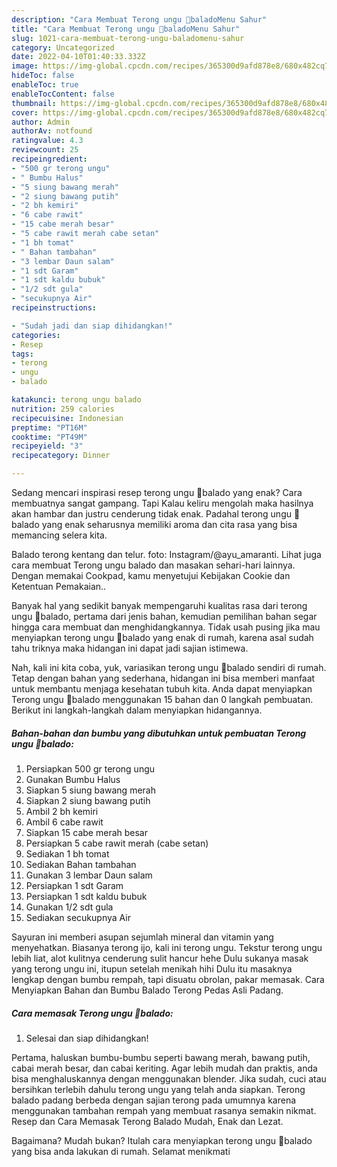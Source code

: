 ```yaml
---
description: "Cara Membuat Terong ungu 🍆baladoMenu Sahur"
title: "Cara Membuat Terong ungu 🍆baladoMenu Sahur"
slug: 1021-cara-membuat-terong-ungu-baladomenu-sahur
category: Uncategorized
date: 2022-04-10T01:40:33.332Z
image: https://img-global.cpcdn.com/recipes/365300d9afd878e8/680x482cq70/terong-ungu-balado-foto-resep-utama.jpg
hideToc: false
enableToc: true
enableTocContent: false
thumbnail: https://img-global.cpcdn.com/recipes/365300d9afd878e8/680x482cq70/terong-ungu-balado-foto-resep-utama.jpg
cover: https://img-global.cpcdn.com/recipes/365300d9afd878e8/680x482cq70/terong-ungu-balado-foto-resep-utama.jpg
author: Admin
authorAv: notfound
ratingvalue: 4.3
reviewcount: 25
recipeingredient:
- "500 gr terong ungu"
- " Bumbu Halus"
- "5 siung bawang merah"
- "2 siung bawang putih"
- "2 bh kemiri"
- "6 cabe rawit"
- "15 cabe merah besar"
- "5 cabe rawit merah cabe setan"
- "1 bh tomat"
- " Bahan tambahan"
- "3 lembar Daun salam"
- "1 sdt Garam"
- "1 sdt kaldu bubuk"
- "1/2 sdt gula"
- "secukupnya Air"
recipeinstructions:

- "Sudah jadi dan siap dihidangkan!"
categories:
- Resep
tags:
- terong
- ungu
- balado

katakunci: terong ungu balado 
nutrition: 259 calories
recipecuisine: Indonesian
preptime: "PT16M"
cooktime: "PT49M"
recipeyield: "3"
recipecategory: Dinner

---
```



Sedang mencari inspirasi resep terong ungu 🍆balado yang enak? Cara membuatnya sangat gampang. Tapi Kalau keliru mengolah maka hasilnya akan hambar dan justru cenderung tidak enak. Padahal terong ungu 🍆balado yang enak seharusnya memiliki aroma dan cita rasa yang bisa memancing selera kita.


Balado terong kentang dan telur. foto: Instagram/@ayu_amaranti. Lihat juga cara membuat Terong ungu balado dan masakan sehari-hari lainnya. Dengan memakai Cookpad, kamu menyetujui Kebijakan Cookie dan Ketentuan Pemakaian..

Banyak hal yang sedikit banyak mempengaruhi kualitas rasa dari terong ungu 🍆balado, pertama dari jenis bahan, kemudian pemilihan bahan segar hingga cara membuat dan menghidangkannya. Tidak usah pusing jika mau menyiapkan terong ungu 🍆balado yang enak di rumah, karena asal sudah tahu triknya maka hidangan ini dapat jadi sajian istimewa.


Nah, kali ini kita coba, yuk, variasikan terong ungu 🍆balado sendiri di rumah. Tetap dengan bahan yang sederhana, hidangan ini bisa memberi manfaat untuk membantu menjaga kesehatan tubuh kita. Anda dapat menyiapkan Terong ungu 🍆balado menggunakan 15 bahan dan 0 langkah pembuatan. Berikut ini langkah-langkah dalam menyiapkan hidangannya.

<!--inarticleads1-->

##### Bahan-bahan dan bumbu yang dibutuhkan untuk pembuatan Terong ungu 🍆balado:

1. Persiapkan 500 gr terong ungu
1. Gunakan  Bumbu Halus
1. Siapkan 5 siung bawang merah
1. Siapkan 2 siung bawang putih
1. Ambil 2 bh kemiri
1. Ambil 6 cabe rawit
1. Siapkan 15 cabe merah besar
1. Persiapkan 5 cabe rawit merah (cabe setan)
1. Sediakan 1 bh tomat
1. Sediakan  Bahan tambahan
1. Gunakan 3 lembar Daun salam
1. Persiapkan 1 sdt Garam
1. Persiapkan 1 sdt kaldu bubuk
1. Gunakan 1/2 sdt gula
1. Sediakan secukupnya Air


Sayuran ini memberi asupan sejumlah mineral dan vitamin yang menyehatkan. Biasanya terong ijo, kali ini terong ungu. Tekstur terong ungu lebih liat, alot kulitnya cenderung sulit hancur hehe Dulu sukanya masak yang terong ungu ini, itupun setelah menikah hihi Dulu itu masaknya lengkap dengan bumbu rempah, tapi disuatu obrolan, pakar memasak. Cara Menyiapkan Bahan dan Bumbu Balado Terong Pedas Asli Padang. 

<!--inarticleads2-->

##### Cara memasak Terong ungu 🍆balado:


1. Selesai dan siap dihidangkan!

Pertama, haluskan bumbu-bumbu seperti bawang merah, bawang putih, cabai merah besar, dan cabai keriting. Agar lebih mudah dan praktis, anda bisa menghaluskannya dengan menggunakan blender. Jika sudah, cuci atau bersihkan terlebih dahulu terong ungu yang telah anda siapkan. Terong balado padang berbeda dengan sajian terong pada umumnya karena menggunakan tambahan rempah yang membuat rasanya semakin nikmat. Resep dan Cara Memasak Terong Balado Mudah, Enak dan Lezat. 

Bagaimana? Mudah bukan? Itulah cara menyiapkan terong ungu 🍆balado yang bisa anda lakukan di rumah. Selamat menikmati
